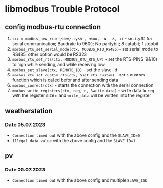 # libmodbus Trouble Protocol

## config modbus-rtu connection 
1. `ctx = modbus_new_rtu("/dev/ttyS5", 9600, 'N', 8, 1)` - set ttyS5 for serial communication; Baudrate to 9600; No paritybit; 8 databit; 1 stopbit
2. `modbus_rtu_set_serial_mode(ctx, MODBUS_RTU_RS485)`- set serial mode to RS485, other option would be RS323
3. `modbus_rtu_set_rts(ctx, MODBUS_RTU_RTS_UP)` - set the RTS-PINS (9&10) to high while sending, and while receiving low
4. `modbus_set_slave(ctx, REMOTE_ID)` - set the slave-id
5. `modbus_rtu_set_custom_rts(ctx, &set_rts_custom)` - set a custom function which is called befor and after sending data
6. `modbus_connect(ctx)` - starts the connection with the serial connection
7. `modbus_write_registers(ctx, reg, n, &write_data)` - write data to `reg` with the register size `n` and `write_data` will be written into the register

## weatherstation
### Date 05.07.2023
- `Connection timed out` with the above config and the `SLAVE_ID=0`
- `Illegal data value` with the above config and the `SLAVE_ID=1`

## pv
### Date 05.07.2023
- `Connection timed out` with the above config and multiple `SLAVE_IS`s